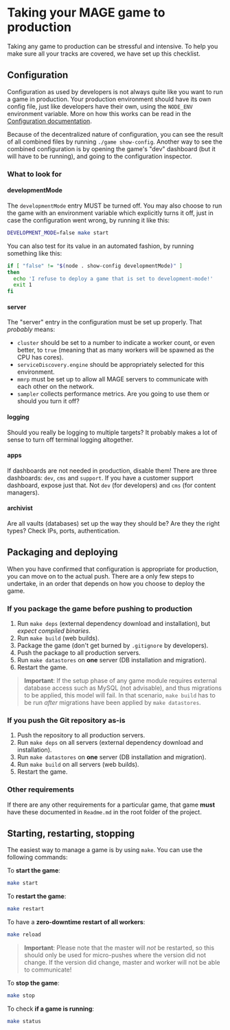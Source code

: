 # Taking your MAGE game to production

Taking any game to production can be stressful and intensive. To help you make sure all your tracks
are covered, we have set up this checklist.


## Configuration

Configuration as used by developers is not always quite like you want to run a game in production.
Your production environment should have its own config file, just like developers have their own,
using the `NODE_ENV` environment variable. More on how this works can be read in the
[Configuration documentation](../../lib/config).

Because of the decentralized nature of configuration, you can see the result of all combined files
by running `./game show-config`. Another way to see the combined configuration is by opening the
game's "dev" dashboard (but it will have to be running), and going to the configuration inspector.

### What to look for

#### developmentMode

The `developmentMode` entry MUST be turned off. You may also choose to run the game with an
environment variable which explicitly turns it off, just in case the configuration went wrong, by
running it like this:

```sh
DEVELOPMENT_MODE=false make start
```

You can also test for its value in an automated fashion, by running something like this:

```sh
if [ "false" != "$(node . show-config developmentMode)" ]
then
  echo 'I refuse to deploy a game that is set to development-mode!'
  exit 1
fi
```

#### server

The "server" entry in the configuration must be set up properly. That *probably* means:

- `cluster` should be set to a number to indicate a worker count, or even better, to `true` (meaning
  that as many workers will be spawned as the CPU has cores).
- `serviceDiscovery.engine` should be appropriately selected for this environment.
- `mmrp` must be set up to allow all MAGE servers to communicate with each other on the network.
- `sampler` collects performance metrics. Are you going to use them or should you turn it off?

#### logging

Should you really be logging to multiple targets? It probably makes a lot of sense to turn off
terminal logging altogether.

#### apps

If dashboards are not needed in production, disable them! There are three dashboards: `dev`, `cms`
and `support`. If you have a customer support dashboard, expose just that. Not `dev` (for
developers) and `cms` (for content managers).

#### archivist

Are all vaults (databases) set up the way they should be? Are they the right types? Check IPs,
ports, authentication.


## Packaging and deploying

When you have confirmed that configuration is appropriate for production, you can move on to the
actual push. There are a only few steps to undertake, in an order that depends on how you choose to
deploy the game.

### If you package the game before pushing to production

1. Run `make deps` (external dependency download and installation), but *expect compiled binaries*.
2. Run `make build` (web builds).
3. Package the game (don't get burned by `.gitignore` by developers).
4. Push the package to all production servers.
5. Run `make datastores` on **one** server (DB installation and migration).
6. Restart the game.

> **Important**: If the setup phase of any game module requires external database access such as
> MySQL (not advisable), and thus migrations to be applied, this model will fail. In that scenario,
> `make build` has to be run *after* migrations have been applied by `make datastores`.

### If you push the Git repository as-is

1. Push the repository to all production servers.
2. Run `make deps` on all servers (external dependency download and installation).
3. Run `make datastores` on **one** server (DB installation and migration).
4. Run `make build` on all servers (web builds).
5. Restart the game.

### Other requirements

If there are any other requirements for a particular game, that game **must** have these documented
in `Readme.md` in the root folder of the project.


## Starting, restarting, stopping

The easiest way to manage a game is by using `make`. You can use the following commands:

To **start the game**:

```sh
make start
```

To **restart the game**:

```sh
make restart
```

To have a **zero-downtime restart of all workers**:

```sh
make reload
```

> **Important**: Please note that the master will *not* be restarted, so this should only be used
> for micro-pushes where the version did not change. If the version did change, master and worker
> will not be able to communicate!

To **stop the game**:

```sh
make stop
```

To check **if a game is running**:

```sh
make status
```
